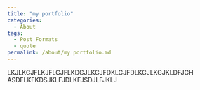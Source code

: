 ```yaml
---
title: "my portfolio"
categories:
  - About
tags:
  - Post Formats
  - quote
permalink: /about/my portfolio.md
---
```

LKJLKGJFLKJFLGJFLKDGJLKGJFDKLGJFDLKGJLKGJKLDFJGH
ASDFLKFKDSJKLFJDLKFJSDJLFJKLJ

